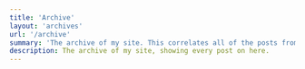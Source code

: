 ```yaml
---
title: 'Archive'
layout: 'archives'
url: '/archive'
summary: 'The archive of my site. This correlates all of the posts from my blog and other areas into one archival list by date.'
description: The archive of my site, showing every post on here.
---
```




